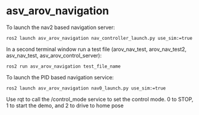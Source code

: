 # asv_arov_navigation
To launch the nav2 based navigation server:
```
ros2 launch asv_arov_navigation nav_controller_launch.py use_sim:=true
```
In a second terminal window run a test file (arov_nav_test, arov_nav_test2, asv_nav_test, asv_arov_control_server):
```
ros2 run asv_arov_navigation test_file_name
```
To launch the PID based navigation service:
```
ros2 launch asv_arov_navigation nav0_launch.py use_sim:=true
```
Use rqt to call the /control_mode service to set the control mode. 0 to STOP, 1 to start the demo, and 2 to drive to home pose
